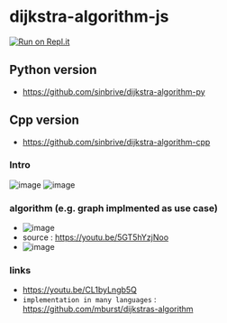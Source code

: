 # dijkstra-algorithm-js

[![Run on Repl.it](https://repl.it/badge/github/sinbrive/dijkstra-algorithm-js)](https://repl.it/github/sinbrive/dijkstra-algorithm-js)

## Python version
- https://github.com/sinbrive/dijkstra-algorithm-py

## Cpp version 
- https://github.com/sinbrive/dijkstra-algorithm-cpp


### Intro

![image](https://user-images.githubusercontent.com/21102151/163220841-9ea1a414-e9db-4eb1-829d-651e4eb108b0.png)
![image](https://user-images.githubusercontent.com/21102151/163221530-db2896af-0014-4d25-94e2-daf8aeca3767.png)

### algorithm (e.g. graph implmented as use case)
   - ![image](https://user-images.githubusercontent.com/21102151/163026415-ac5a6173-6bed-47d3-95eb-131cefbd5f70.png)
   - source : https://youtu.be/5GT5hYzjNoo
   - ![image](https://user-images.githubusercontent.com/21102151/163024147-fb29e96e-572d-40fe-8382-dbb829409e2a.png)

### links
   - https://youtu.be/CL1byLngb5Q
   - `implementation in many languages` : https://github.com/mburst/dijkstras-algorithm


